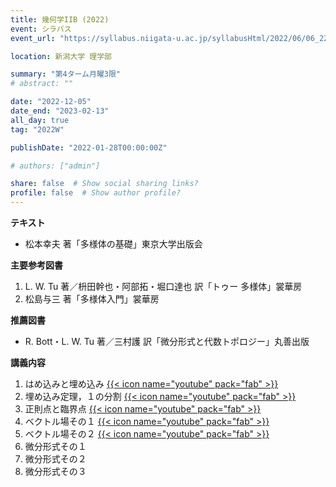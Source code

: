 ```yaml
---
title: 幾何学IIB (2022)
event: シラバス
event_url: "https://syllabus.niigata-u.ac.jp/syllabusHtml/2022/06/06_224S1542_ja_JP.html"

location: 新潟大学 理学部

summary: "第4ターム月曜3限"
# abstract: ""

date: "2022-12-05"
date_end: "2023-02-13"
all_day: true
tag: "2022W"

publishDate: "2022-01-28T00:00:00Z"

# authors: ["admin"]

share: false  # Show social sharing links?
profile: false  # Show author profile?
---
```

**テキスト**
- 松本幸夫 著「多様体の基礎」東京大学出版会

**主要参考図書**
1. L. W. Tu 著／枡田幹也・阿部拓・堀口達也 訳「トゥー 多様体」裳華房
2. 松島与三 著「多様体入門」裳華房

**推薦図書**
- R. Bott・L. W. Tu 著／三村護 訳「微分形式と代数トポロジー」丸善出版

**講義内容**
1. はめ込みと埋め込み
	[{{< icon name="youtube" pack="fab" >}}](https://youtu.be/sH0Fnr7dfD8)
2. 埋め込み定理，１の分割
	[{{< icon name="youtube" pack="fab" >}}](https://youtu.be/u2EDZC48OrI)
3. 正則点と臨界点
	[{{< icon name="youtube" pack="fab" >}}](https://youtu.be/empXWbrxRUM)
4. ベクトル場その１
	[{{< icon name="youtube" pack="fab" >}}](https://youtu.be/GFPRs_kYDsQ)
5. ベクトル場その２
	[{{< icon name="youtube" pack="fab" >}}](https://youtu.be/3vqdeo-3W0Y)
6. 微分形式その１
7. 微分形式その２
8. 微分形式その３
